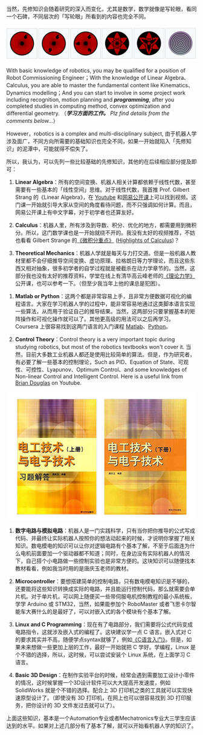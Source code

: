 当然，先修知识会随着研究的深入而变化，尤其是数学，数学就像是写轮眼，看同一个石碑，不同层次的「写轮眼」所看到的内容也完全不同。

<p align="center">
  <img width="800" src="../Pics/Sharingan.jpg"/>
</p>

With basic knowledge of robotics, you may be qualified for a position of Robot Commissioning Engineer；With the knowledge of Linear Algebra、Calculus, you are able to master the fundamental content like Kinematics、Dynamics modelling；And you can start to involve in some project work including recognition, motion planning and **_programming_**, after you completed studies in computing method, convex optimization and differential geometry. （**_学习方面的工作。_** *Plz find details from the comments below...*）
<!-- 不太确定这里的学习方面的工作具体指什么，暂且理解为机器人学习/编程 请指正。  -->

However，robotics is a complex and multi-disciplinary subject,  由于机器人学涉及面广，不同方向所需要的基础知识也完全不同，如果一开始就陷入「先修知识」的泥潭中，可能就得不偿失了。

所以，我认为，可以先列一些比较基础的先修知识，其他的在后续相应部分提及即可：

1. **Linear Algebra**：所有的空间变换、机器人相关计算都依赖于线性代数，甚至需要有一些基本的「线性空间」思维。对于线性代数，我首推 Prof. Gilbert Strang 的《Linear Algebra》，在 [Youtube](https://www.youtube.com/watch?v=hNDFwVVKVk0&list=PL221E2BBF13BECF6C) 和[网易公开课](http://open.163.com/special/opencourse/daishu.html)上可以找到视频。这门课一开始就引导大家从空间的角度看待问题，而不只强调如何计算。而且，网易公开课上有中文字幕，对于初学者也还算友好。

2. **Calculus**：机器人里，所有涉及到导数、积分、优化的地方，都需要用到微积分。所以，这门数学课也是一开始就绕不开的。我没有太好的视频推荐，不妨也看看 Gilbert Strange 的[《微积分重点》](http://open.163.com/special/opencourse/weijifen.html) ([Highlights of Calculus](https://ocw.mit.edu/resources/res-18-005-highlights-of-calculus-spring-2010/))？

3. **Theoretical Mechanics**：机器人学就是每天与力打交道。但是一般机器人教材里都不会仔细推导空间变换、虚功原理、拉格朗日等力学理论，而且这些东西又相对抽象，很多初学者的自学过程就是被截杀在动力学章节的。当然，这部分我也没有太好的推荐资料，学堂在线上有清华高云峰老师的[《理论力学》](https://www.xuetangx.com/courses/TsinghuaX/20330334X/_/about)公开课，也可以参考一下。（但至少我当年上他的课总是犯困）。
<!-- TODO: Improve <<theoretical mechanics>>  -->
   
1. **Matlab or Python**：这两个都是非常容易上手，且非常方便数据可视化的编程语言。大家在学习机器人学的过程中，能非常容易地通过这类脚本语言实现一些算法，从而用于验证自己的推导结果。当然，这两部分只要掌握基本的矩阵操作和可视化操作就可以了。其他更高级的用法可以之后再学习。Coursera 上很容易找到这两门语言的入门课程 [Matlab](https://www.coursera.org/learn/matlab)、[Python](https://www.coursera.org/specializations/python)。

2. **Control Theory**：Control theory is a very important topic during studying robotics, but most of the robotics textbooks won't cover it. 当然，目前大多数工业机器人都还是使用比较简单的算法。但是，作为研究者，有必要了解一些基本的控制理论，Such as PID、Equation of State、可观性、可控性、Lyapunov、Optimum Control、and some knowledges of Non-linear Control and Intelligent Control. Here is a useful link from [Brian Douglas](www.youtube.com/channel/UCq0imsn84ShAe9PBOFnoIrg) on Youtube.

<p align="center">
  <img width="500" src="../Pics/IngenieriaElectrica.jpg"/>
</p>

1. **数字电路与模拟电路**：机器人是一门实践科学，只有当你把你推导的公式写成代码、并最终让实际机器人按照你的想法动起来的时候，才说明你掌握了相关知识。数电模电的知识可以让你对逻辑电路有个基本了解，不至于后面连为什么电机前面要加一个驱动器都不知道；同时，在身边没有实际机器人的情况下，自己搭个小电路做一些控制实验也是非常方便的。这块知识可以随便找本教材看看，例如我当时用的是唐庆玉老师的教材。

2. **Microcontroller**：要想搭建简单的控制电路，只有数电模电知识是不够的，还要能将这些知识转换成实际的电路，并且能运行控制代码，那么就需要会单片机。对于单片机，可以网上随便买一些带伺服电机控制教程的最小系统板，学学 Arduino 或 STM32，当然，如果能参加个 RoboMaster 或者飞思卡尔智能车大赛什么的是最好了，可以对嵌入式的各个模块有个基本了解。

3. **Linux and C Programming**：现在有了电路部分，我们需要将公式代码变成电路指令，这就涉及嵌入式的编程了。这块建议学一点 C 语言。嵌入式对 C 的要求其实并不高，随便学点syntax就够了，例如[《C语言入门》](https://akaedu.github.io/book/pt01.html)。但是，如果未来想做一些更加上层的工作，最好一开始就把 C 学好。学编程，Linux 是个不错的选择，所以，这时候，可以尝试安装个 Linux 系统，在上面学习 C 语言。

4. **Basic 3D Design**：在制作实验平台的时候，经常会遇到需要加工设计小零件的情况，这时候掌握一个3D设计软件可以大大提高开发速度，例如 SolidWorks 就是个不错的选择。配合上 3D 打印机之类的工具就可以实现快速原型设计了。（即使没有 3D 打印机，在网上也可以很容易找到 3D 打印服务，把你设计的 3D 文件发过去就可以了）。

上面这些知识，基本是一个Automation专业或者Mechatronics专业大三学生应该达到的水平。如果对上述几部分有了基本了解，就可以开始看机器人学的知识了。